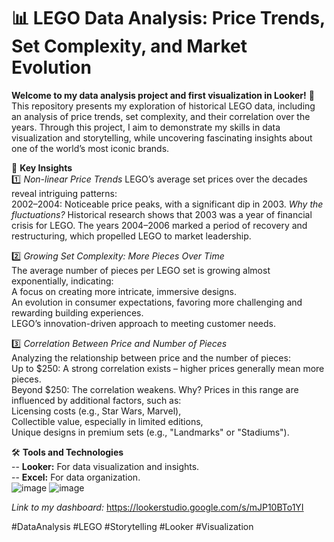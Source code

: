 
# 📊 LEGO Data Analysis: Price Trends, Set Complexity, and Market Evolution

**Welcome to my data analysis project and first visualization in Looker!** 🚀 
This repository presents my exploration of historical LEGO data, including an analysis of price trends, set complexity, and their correlation over the years. Through this project, I aim to demonstrate my skills in data visualization and storytelling, while uncovering fascinating insights about one of the world’s most iconic brands.

🧩 **Key Insights**  
1️⃣ *Non-linear Price Trends*
LEGO’s average set prices over the decades reveal intriguing patterns:  
2002–2004: Noticeable price peaks, with a significant dip in 2003.
*Why the fluctuations?*
Historical research shows that 2003 was a year of financial crisis for LEGO. The years 2004–2006 marked a period of recovery and restructuring, which propelled LEGO to market leadership.

2️⃣ *Growing Set Complexity: More Pieces Over Time*  
The average number of pieces per LEGO set is growing almost exponentially, indicating:  
A focus on creating more intricate, immersive designs.  
An evolution in consumer expectations, favoring more challenging and rewarding building experiences.  
LEGO’s innovation-driven approach to meeting customer needs.  

3️⃣ *Correlation Between Price and Number of Pieces*   
Analyzing the relationship between price and the number of pieces:    
Up to $250: A strong correlation exists – higher prices generally mean more pieces.     
Beyond $250: The correlation weakens. Why? Prices in this range are influenced by additional factors, such as:    
Licensing costs (e.g., Star Wars, Marvel),  
Collectible value, especially in limited editions,  
Unique designs in premium sets (e.g., "Landmarks" or "Stadiums").    

🛠 **Tools and Technologies**  
-- **Looker:** For data visualization and insights.  
-- **Excel:** For data organization.  
![image](https://github.com/user-attachments/assets/0c28baa9-2625-4051-b3b2-74ddc4308f03)
![image](https://github.com/user-attachments/assets/ee7c6a8d-6118-4d12-b4d4-f058812fc3cd)

*Link to my dashboard:*
https://lookerstudio.google.com/s/mJP10BTo1YI


#DataAnalysis #LEGO #Storytelling #Looker #Visualization
